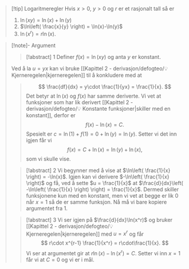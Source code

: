 > [!tip] Logaritmeregler
> Hvis $x>0$, $y>0$ og $r$ er et rasjonalt tall så er 
> 1. $\ln(xy)= \ln(x)+\ln(y)$
> 2. $\ln\left( \frac{x}{y} \right) = \ln(x)-\ln(y)$
> 3. $\ln(x^r)=r\ln(x)$.

> [!note]- Argument 
> > [!abstract] 1
> > Definer $f(x) = \ln(xy)$ og anta $y$ er konstant. 
> >
> Ved å la $u = yx$ kan vi bruke [[Kapittel 2 - derivasjon/defogteo/💡 Kjerneregelen|kjerneregelen]] til å konkludere med at
> > $$
> > \frac{df}{dx} = y\cdot \frac{1}{yx} = \frac{1}{x}.
> > $$
> > Det betyr at $\ln(x)$ og $f(x)$ har samme deriverte. Vi vet at funksjoner som har lik derivert [[Kapittel 2 - derivasjon/defogteo/💡 Konstante funksjoner|skiller med en konstant]], derfor er 
> > $$
> > f(x)-\ln(x) = C.
> > $$
> > Spesielt er $c = \ln(1)+f(1) = 0+\ln(y) = \ln(y)$. Setter vi det inn igjen får vi
> > $$
> > f(x) = C+\ln(x) = \ln(y)+\ln(x),
> > $$
> > som vi skulle vise.
> 
> > [!abstract] 2
> > Vi begynner med å vise at $\ln\left( \frac{1}{x} \right) = -\ln(x)$. Igjen kan vi derivere $-\ln\left( \frac{1}{x} \right)$ og få, ved å sette $u = \frac{1}{x}$ at $\frac{d}{dx}\left( -\ln\left( \frac{1}{x} \right) \right) = \frac{1}{x}$. Dermed skiller funksjonene kun med en konstant, men vi vet at begge er lik $0$ når $x = 1$ så de er samme funksjon. Nå må vi bare kopiere argumentet fra 1.
> 
> > [!abstract] 3
> >  Vi ser igjen på $\frac{d}{dx}\ln(x^r)$ og bruker [[Kapittel 2 - derivasjon/defogteo/💡 Kjerneregelen|kjerneregelen]] med $u = x^r$ og får
> >  $$
> > r\cdot x^{r-1} \frac{1}{x^r} = r\cdot\frac{1}{x}.  
> > $$
> > Vi ser at argumentet gir at $r\ln(x)-\ln(x^r)=  C$. Setter vi inn $x=1$ får vi at $C=0$ og vi er i mål. 

